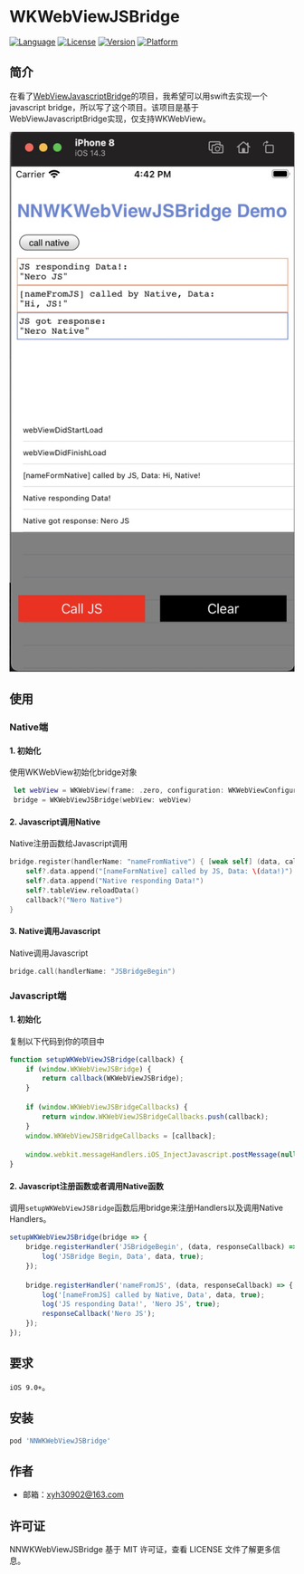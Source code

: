 # WKWebViewJSBridge

[![Language](https://img.shields.io/badge/Language-Swift-FFA08F.svg)](https://github.com/apple/swift)
[![License](https://img.shields.io/cocoapods/l/NNWKWebViewJSBridge.svg?style=flat)](https://raw.githubusercontent.com/YiHuaXie/NNWKWebViewJSBridge/master/LICENSE)
[![Version](https://img.shields.io/cocoapods/v/NNWKWebViewJSBridge.svg?style=flat)](https://cocoapods.org/pods/NNWKWebViewJSBridge)
[![Platform](https://img.shields.io/cocoapods/p/NNWKWebViewJSBridge.svg?style=flat)](https://cocoapods.org/pods/NNWKWebViewJSBridge)

## 简介

在看了[WebViewJavascriptBridge](https://github.com/marcuswestin/WebViewJavascriptBridge)的项目，我希望可以用swift去实现一个javascript bridge，所以写了这个项目。该项目是基于WebViewJavascriptBridge实现，仅支持WKWebView。

![](Resource/WKWebViewJSBridge_demo.jpg)

## 使用

### Native端

#### 1. 初始化

使用WKWebView初始化bridge对象

```swift
 let webView = WKWebView(frame: .zero, configuration: WKWebViewConfiguration())
 bridge = WKWebViewJSBridge(webView: webView)
```

#### 2. Javascript调用Native

Native注册函数给Javascript调用

```swift
bridge.register(handlerName: "nameFromNative") { [weak self] (data, callback) in
    self?.data.append("[nameFormNative] called by JS, Data: \(data!)")
    self?.data.append("Native responding Data!")
    self?.tableView.reloadData()
    callback?("Nero Native")
}
```

#### 3. Native调用Javascript

Native调用Javascript

```swift
bridge.call(handlerName: "JSBridgeBegin")
```

### Javascript端

#### 1. 初始化

复制以下代码到你的项目中

```js
function setupWKWebViewJSBridge(callback) {
	if (window.WKWebViewJSBridge) {
		return callback(WKWebViewJSBridge);
	}

	if (window.WKWebViewJSBridgeCallbacks) {
		return window.WKWebViewJSBridgeCallbacks.push(callback);
	}
	window.WKWebViewJSBridgeCallbacks = [callback];

	window.webkit.messageHandlers.iOS_InjectJavascript.postMessage(null);
}
```

#### 2. Javascript注册函数或者调用Native函数

调用`setupWKWebViewJSBridge`函数后用bridge来注册Handlers以及调用Native Handlers。

```js
setupWKWebViewJSBridge(bridge => {
	bridge.registerHandler('JSBridgeBegin', (data, responseCallback) => {
		log('JSBridge Begin, Data', data, true);
	});

	bridge.registerHandler('nameFromJS', (data, responseCallback) => {
		log('[nameFromJS] called by Native, Data', data, true);
		log('JS responding Data!', 'Nero JS', true);
		responseCallback('Nero JS');
	});
});
```

## 要求

`iOS 9.0+`。

## 安装

```ruby
pod 'NNWKWebViewJSBridge'
```

## 作者

+ 邮箱：xyh30902@163.com

## 许可证

NNWKWebViewJSBridge 基于 MIT 许可证，查看 LICENSE 文件了解更多信息。
